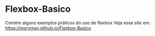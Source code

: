 # Flexbox-Basico
Contém alguns exemplos práticos do uso de flexbox
Veja esse site em: https://morymay.github.io/Flexbox-Basico
